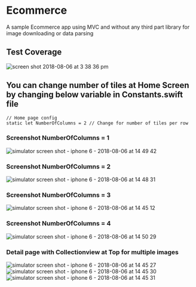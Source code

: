 # Ecommerce
A sample Ecommerce app using MVC and without any third part library for image downloading or data parsing

## Test Coverage

![screen shot 2018-08-06 at 3 38 36 pm](https://user-images.githubusercontent.com/5277297/43711140-6d857f2a-998f-11e8-80d2-29b49c858e00.png)


## You can change number of tiles at Home Screen by changing below variable in Constants.swift file
    
    // Home page config
    static let NumberOfColumns = 2 // Change for number of tiles per row
  
    
    
 ### Screenshot NumberOfColumns = 1
 
![simulator screen shot - iphone 6 - 2018-08-06 at 14 49 42](https://user-images.githubusercontent.com/5277297/43708390-f7eb5bec-9987-11e8-9271-8a62e38b677f.png)
 
 
 ### Screenshot NumberOfColumns = 2
 
![simulator screen shot - iphone 6 - 2018-08-06 at 14 48 31](https://user-images.githubusercontent.com/5277297/43708317-d2e8c302-9987-11e8-9119-abad4cb022db.png)
 
 
 ### Screenshot NumberOfColumns = 3
 
  ![simulator screen shot - iphone 6 - 2018-08-06 at 14 45 12](https://user-images.githubusercontent.com/5277297/43708173-7d3eb434-9987-11e8-8893-ca1daaf4a3de.png)


 ### Screenshot NumberOfColumns = 4
 
 ![simulator screen shot - iphone 6 - 2018-08-06 at 14 50 29](https://user-images.githubusercontent.com/5277297/43708441-13046df6-9988-11e8-93a6-e9b8f9c0ce06.png)



### Detail page with Collectionview at Top for multiple images

![simulator screen shot - iphone 6 - 2018-08-06 at 14 45 27](https://user-images.githubusercontent.com/5277297/43708559-581f9dfc-9988-11e8-89ce-50c10ddd112a.png)
![simulator screen shot - iphone 6 - 2018-08-06 at 14 45 30](https://user-images.githubusercontent.com/5277297/43708560-587a77a4-9988-11e8-80cc-8c1aee84831c.png)
![simulator screen shot - iphone 6 - 2018-08-06 at 14 45 31](https://user-images.githubusercontent.com/5277297/43708561-58c499c4-9988-11e8-8371-c8a9583be415.png)
